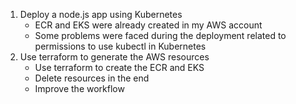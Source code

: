 1. Deploy a node.js app using Kubernetes
    - ECR and EKS were already created in my AWS account
    - Some problems were faced during the deployment related to permissions to use kubectl in Kubernetes
2. Use terraform to generate the AWS resources
    - Use terraform to create the ECR and EKS
    - Delete resources in the end
    - Improve the workflow